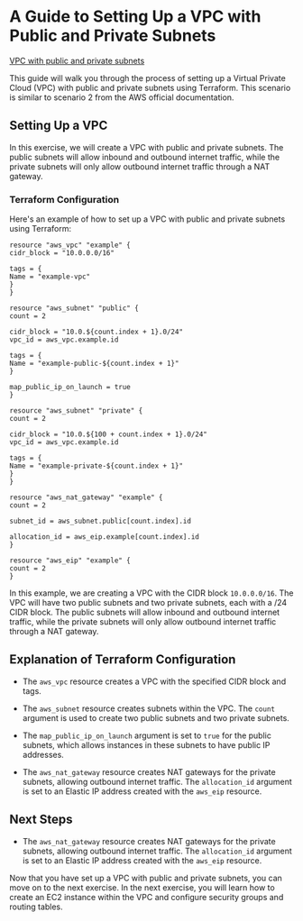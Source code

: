 # A Guide to Setting Up a VPC with Public and Private Subnets

[VPC with public and private subnets](https://docs.aws.amazon.com/vpc/latest/userguide/VPC_Scenario2.html)

This guide will walk you through the process of setting up a Virtual Private Cloud (VPC) with public and private subnets using Terraform. This scenario is similar to scenario 2 from the AWS official documentation.

## Setting Up a VPC

In this exercise, we will create a VPC with public and private subnets. The public subnets will allow inbound and outbound internet traffic, while the private subnets will only allow outbound internet traffic through a NAT gateway.

### Terraform Configuration

Here's an example of how to set up a VPC with public and private subnets using Terraform:

```hcl
resource "aws_vpc" "example" {
cidr_block = "10.0.0.0/16"

tags = {
Name = "example-vpc"
}
}

resource "aws_subnet" "public" {
count = 2

cidr_block = "10.0.${count.index + 1}.0/24"
vpc_id = aws_vpc.example.id

tags = {
Name = "example-public-${count.index + 1}"
}

map_public_ip_on_launch = true
}

resource "aws_subnet" "private" {
count = 2

cidr_block = "10.0.${100 + count.index + 1}.0/24"
vpc_id = aws_vpc.example.id

tags = {
Name = "example-private-${count.index + 1}"
}
}

resource "aws_nat_gateway" "example" {
count = 2

subnet_id = aws_subnet.public[count.index].id

allocation_id = aws_eip.example[count.index].id
}

resource "aws_eip" "example" {
count = 2
}
```

In this example, we are creating a VPC with the CIDR block `10.0.0.0/16`. The VPC will have two public subnets and two private subnets, each with a /24 CIDR block. The public subnets will allow inbound and outbound internet traffic, while the private subnets will only allow outbound internet traffic through a NAT gateway.

## Explanation of Terraform Configuration

- The `aws_vpc` resource creates a VPC with the specified CIDR block and tags.

- The `aws_subnet` resource creates subnets within the VPC. The `count` argument is used to create two public subnets and two private subnets.

- The `map_public_ip_on_launch` argument is set to `true` for the public subnets, which allows instances in these subnets to have public IP addresses.

- The `aws_nat_gateway` resource creates NAT gateways for the private subnets, allowing outbound internet traffic. The `allocation_id` argument is set to an Elastic IP address created with the `aws_eip` resource.

## Next Steps

- The `aws_nat_gateway` resource creates NAT gateways for the private subnets, allowing outbound internet traffic. The `allocation_id` argument is set to an Elastic IP address created with the `aws_eip` resource.

Now that you have set up a VPC with public and private subnets, you can move on to the next exercise. In the next exercise, you will learn how to create an EC2 instance within the VPC and configure security groups and routing tables.

[//]: # (End of file drills/6-create-vpc-public-private/README.md)